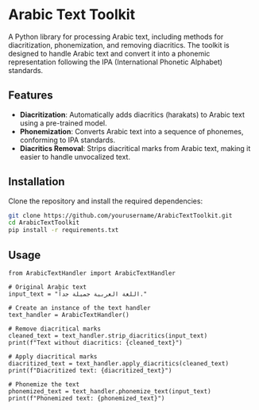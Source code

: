 # Arabic Text Toolkit

A Python library for processing Arabic text, including methods for diacritization, phonemization, and removing diacritics. The toolkit is designed to handle Arabic text and convert it into a phonemic representation following the IPA (International Phonetic Alphabet) standards.

## Features

- **Diacritization**: Automatically adds diacritics (harakats) to Arabic text using a pre-trained model.
- **Phonemization**: Converts Arabic text into a sequence of phonemes, conforming to IPA standards.
- **Diacritics Removal**: Strips diacritical marks from Arabic text, making it easier to handle unvocalized text.

## Installation

Clone the repository and install the required dependencies:

```bash
git clone https://github.com/yourusername/ArabicTextToolkit.git
cd ArabicTextToolkit
pip install -r requirements.txt
```

## Usage
```
from ArabicTextHandler import ArabicTextHandler

# Original Arabic text
input_text = "اللغة العربية جميلة جداً."

# Create an instance of the text handler
text_handler = ArabicTextHandler()

# Remove diacritical marks
cleaned_text = text_handler.strip_diacritics(input_text)
print(f"Text without diacritics: {cleaned_text}")

# Apply diacritical marks
diacritized_text = text_handler.apply_diacritics(cleaned_text)
print(f"Diacritized text: {diacritized_text}")

# Phonemize the text
phonemized_text = text_handler.phonemize_text(input_text)
print(f"Phonemized text: {phonemized_text}")
```
